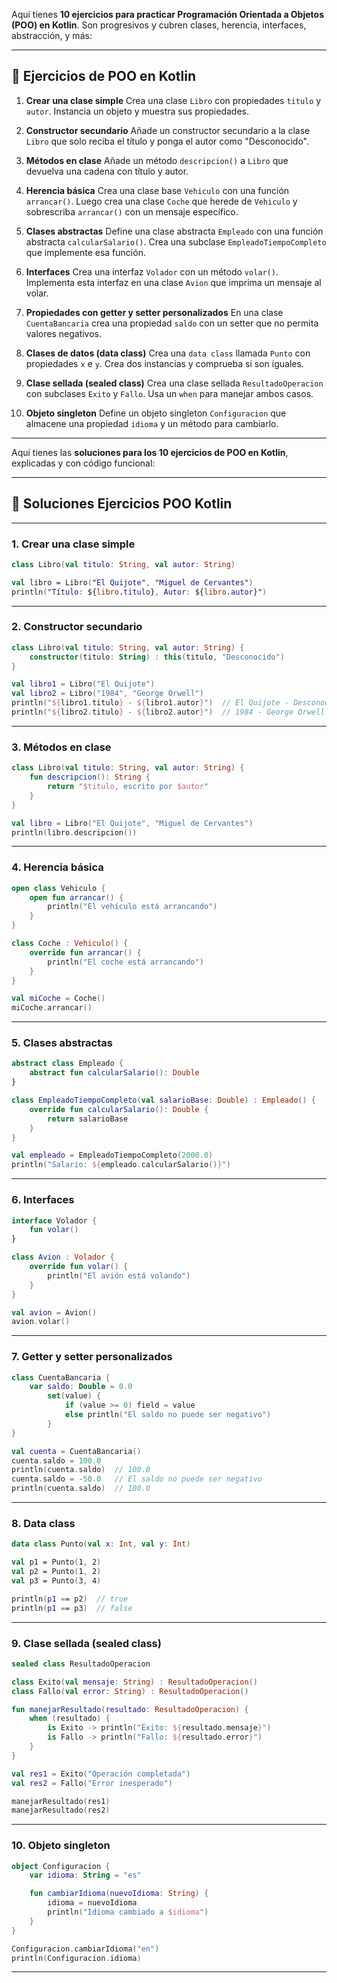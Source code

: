 Aquí tienes **10 ejercicios para practicar Programación Orientada a Objetos (POO) en Kotlin**. Son progresivos y cubren clases, herencia, interfaces, abstracción, y más:

---

## 📝 Ejercicios de POO en Kotlin

1. **Crear una clase simple**
   Crea una clase `Libro` con propiedades `titulo` y `autor`. Instancia un objeto y muestra sus propiedades.

2. **Constructor secundario**
   Añade un constructor secundario a la clase `Libro` que solo reciba el título y ponga el autor como "Desconocido".

3. **Métodos en clase**
   Añade un método `descripcion()` a `Libro` que devuelva una cadena con título y autor.

4. **Herencia básica**
   Crea una clase base `Vehiculo` con una función `arrancar()`. Luego crea una clase `Coche` que herede de `Vehiculo` y sobrescriba `arrancar()` con un mensaje específico.

5. **Clases abstractas**
   Define una clase abstracta `Empleado` con una función abstracta `calcularSalario()`. Crea una subclase `EmpleadoTiempoCompleto` que implemente esa función.

6. **Interfaces**
   Crea una interfaz `Volador` con un método `volar()`. Implementa esta interfaz en una clase `Avion` que imprima un mensaje al volar.

7. **Propiedades con getter y setter personalizados**
   En una clase `CuentaBancaria` crea una propiedad `saldo` con un setter que no permita valores negativos.

8. **Clases de datos (data class)**
   Crea una `data class` llamada `Punto` con propiedades `x` e `y`. Crea dos instancias y comprueba si son iguales.

9. **Clase sellada (sealed class)**
   Crea una clase sellada `ResultadoOperacion` con subclases `Exito` y `Fallo`. Usa un `when` para manejar ambos casos.

10. **Objeto singleton**
    Define un objeto singleton `Configuracion` que almacene una propiedad `idioma` y un método para cambiarlo.

---



Aquí tienes las **soluciones para los 10 ejercicios de POO en Kotlin**, explicadas y con código funcional:

---

## 📝 Soluciones Ejercicios POO Kotlin

---

### 1. Crear una clase simple

```kotlin
class Libro(val titulo: String, val autor: String)

val libro = Libro("El Quijote", "Miguel de Cervantes")
println("Título: ${libro.titulo}, Autor: ${libro.autor}")
```

---

### 2. Constructor secundario

```kotlin
class Libro(val titulo: String, val autor: String) {
    constructor(titulo: String) : this(titulo, "Desconocido")
}

val libro1 = Libro("El Quijote")
val libro2 = Libro("1984", "George Orwell")
println("${libro1.titulo} - ${libro1.autor}")  // El Quijote - Desconocido
println("${libro2.titulo} - ${libro2.autor}")  // 1984 - George Orwell
```

---

### 3. Métodos en clase

```kotlin
class Libro(val titulo: String, val autor: String) {
    fun descripcion(): String {
        return "$titulo, escrito por $autor"
    }
}

val libro = Libro("El Quijote", "Miguel de Cervantes")
println(libro.descripcion())
```

---

### 4. Herencia básica

```kotlin
open class Vehiculo {
    open fun arrancar() {
        println("El vehículo está arrancando")
    }
}

class Coche : Vehiculo() {
    override fun arrancar() {
        println("El coche está arrancando")
    }
}

val miCoche = Coche()
miCoche.arrancar()
```

---

### 5. Clases abstractas

```kotlin
abstract class Empleado {
    abstract fun calcularSalario(): Double
}

class EmpleadoTiempoCompleto(val salarioBase: Double) : Empleado() {
    override fun calcularSalario(): Double {
        return salarioBase
    }
}

val empleado = EmpleadoTiempoCompleto(2000.0)
println("Salario: ${empleado.calcularSalario()}")
```

---

### 6. Interfaces

```kotlin
interface Volador {
    fun volar()
}

class Avion : Volador {
    override fun volar() {
        println("El avión está volando")
    }
}

val avion = Avion()
avion.volar()
```

---

### 7. Getter y setter personalizados

```kotlin
class CuentaBancaria {
    var saldo: Double = 0.0
        set(value) {
            if (value >= 0) field = value
            else println("El saldo no puede ser negativo")
        }
}

val cuenta = CuentaBancaria()
cuenta.saldo = 100.0
println(cuenta.saldo)  // 100.0
cuenta.saldo = -50.0   // El saldo no puede ser negativo
println(cuenta.saldo)  // 100.0
```

---

### 8. Data class

```kotlin
data class Punto(val x: Int, val y: Int)

val p1 = Punto(1, 2)
val p2 = Punto(1, 2)
val p3 = Punto(3, 4)

println(p1 == p2)  // true
println(p1 == p3)  // false
```

---

### 9. Clase sellada (sealed class)

```kotlin
sealed class ResultadoOperacion

class Exito(val mensaje: String) : ResultadoOperacion()
class Fallo(val error: String) : ResultadoOperacion()

fun manejarResultado(resultado: ResultadoOperacion) {
    when (resultado) {
        is Exito -> println("Éxito: ${resultado.mensaje}")
        is Fallo -> println("Fallo: ${resultado.error}")
    }
}

val res1 = Exito("Operación completada")
val res2 = Fallo("Error inesperado")

manejarResultado(res1)
manejarResultado(res2)
```

---

### 10. Objeto singleton

```kotlin
object Configuracion {
    var idioma: String = "es"

    fun cambiarIdioma(nuevoIdioma: String) {
        idioma = nuevoIdioma
        println("Idioma cambiado a $idioma")
    }
}

Configuracion.cambiarIdioma("en")
println(Configuracion.idioma)
```

---
